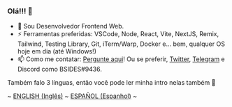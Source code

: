 ### Olá!!! 👋

- 🔭 Sou Desenvolvedor Frontend Web.
- ⚡ Ferramentas preferidas: VSCode, Node, React, Vite, NextJS, Remix, Tailwind, Testing Library, Git, iTerm/Warp, Docker e... bem, qualquer OS hoje em dia (até Windows!)
- 📫 Como me contatar: [Pergunte aqui](https://github.com/bsides/bsides/issues)! Ou se preferir, [Twitter](https://twitter.com/bsides), [Telegram](https://t.me/bsides) e Discord como BSIDES#9436.

Também falo 3 línguas, então você pode ler minha intro nelas também 🤩

~ [ENGLISH (Inglês)](https://github.com/bsides/bsides/blob/master/README_EN.md) ~ [ESPAÑOL (Espanhol)](https://github.com/bsides/bsides/blob/master/README_ES.md) ~
